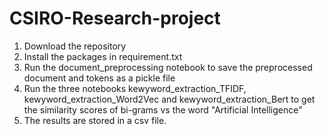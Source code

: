 # CSIRO-Research-project
1. Download the repository
2. Install the packages in requirement.txt
4. Run the document_preprocessing notebook to save the preprocessed document and tokens as a pickle file
5. Run the three notebooks kewyword_extraction_TFIDF, kewyword_extraction_Word2Vec and kewyword_extraction_Bert to get the similarity scores of bi-grams vs the word "Artificial Intelligence"
6. The results are stored in a csv file.
